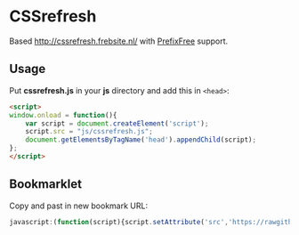 # CSSrefresh

Based http://cssrefresh.frebsite.nl/ with <a href="http://leaverou.github.io/prefixfree/">PrefixFree</a> support.

## Usage

Put <strong>cssrefresh.js</strong> in your <strong>js</strong> directory and add this in `<head>`:

```html
<script>
window.onload = function(){
	var script = document.createElement('script');
	script.src = "js/cssrefresh.js";
	document.getElementsByTagName('head').appendChild(script);
};
</script>
```

## Bookmarklet

Copy and past in new bookmark URL:

```javascript
javascript:(function(script){script.setAttribute('src','https://rawgithub.com/yukulele/CSSrefresh/master/cssrefresh.js');var head=document.getElementsByTagName('head').appendChild(script);})(document.createElement('script'));
```
